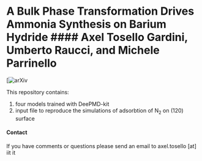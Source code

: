# A Bulk Phase Transformation Drives Ammonia Synthesis on Barium Hydride                                                #### Axel Tosello Gardini, Umberto Raucci, and Michele Parrinello

[![arXiv](https://chemrxiv.org/engage/chemrxiv/article-details/667d85e15101a2ffa8b8ca77)

This repository contains:
1. four models trained with DeePMD-kit
2. input file to reproduce the simulations of adsorbtion of N<sub>2</sub> on (120) surface

#### Contact
If you have comments or questions please send an email to axel.tosello [at] iit it
